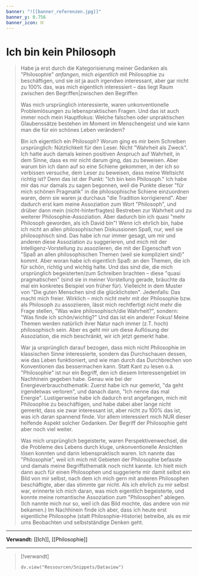 ```yaml
---
banner: "![[banner_referenzen.jpg]]"
banner_y: 0.756
banner_icon: ⛓️
---
```


# Ich bin kein Philosoph

> Habe ja erst durch die Kategorisierung meiner Gedanken als "Philosophie" _anfangen,_ mich _eigentlich_ mit Philosophie zu beschäftigen, und sie _ist_ ja auch irgendwo interessant, aber gar nicht zu 100% das, was mich eigentlich interessiert – das liegt Raum zwischen den Begriffen|zwischen den Begriffen
> 
> Was mich ursprünglich interessierte, waren unkonventionelle Problemlösungen zu lebenspraktischen Fragen. Und das ist auch immer noch mein Hauptfokus: Welche falschen oder unpraktischen Glaubenssätze bestehen im Moment im Menschengeist und wie kann man die für ein schönes Leben verändern?
> 
> Bin ich eigentlich ein Philosoph? Worum ging es mir beim Schreiben ursprünglich: Nützlichkeit für den Leser. Nicht "Wahrheit als Zweck". Ich hatte auch damals keinen positiven Anspruch auf Wahrheit, in dem Sinne, dass es mir nicht darum ging, das zu beweisen. Aber warum bin ich dann auf so eine Schiene gekommen, in der ich so verbissen versuche, dem Leser zu beweisen, dass meine Weltsicht richtig ist? Denn das ist der Punkt: "Ich bin kein Philosoph." Ich habe mir das nur damals zu sagen begonnen, weil die Punkte dieser "für mich schönen Pragmatik" in die philosophische Schiene einzuordnen waren, denn sie waren ja durchaus "die Tradition korrigierend". Aber dadurch erst kam meine Assoziation zum Wort "Philosoph", und drüber dann mein (nicht-hinterfragtes) Bestreben zur Wahrheit und zu weiterer Philosophie-Assoziation. Aber dadurch bin ich quasi "mehr Philosoph geworden, als ich David bin"! Wenn ich ehrlich bin, habe ich nicht an allen philosophischen Diskussionen Spaß, nur, weil sie philosophisch sind. Das habe ich nur immer gesagt, um mir und anderen diese Assoziation zu suggerieren, und mich mit der Intelligenz-Vorstellung zu assoziieren, die mit der Eigenschaft von "Spaß an allen philosophischen Themen (weil sie kompliziert sind)" kommt. Aber woran habe ich eigentlich Spaß: an den Themen, die ich für schön, richtig und wichtig halte. Und das sind die, die mich ursprünglich begeisterten/zum Schreiben brachten – diese "quasi pragmatischen" (sind sie in meiner Vorstellung gerade, bräuchte da mal ein konkretes Beispiel von früher für). Vielleicht in dem Muster von "Die guten Menschen sind die glücklichsten". Jedenfalls: Das macht mich freier. Wirklich – mich nicht mehr mit der Philosophie bzw. als Philosoph zu assoziieren, lässt mich rechtfertigt nicht mehr die Frage stellen, "Was wäre philosophisch/die Wahrheit?", sondern: "Was finde ich schön/wichtig?" Und das ist ein anderer Fokus! Meine Themen werden natürlich ihrer Natur nach immer (z.T. hoch) philosophisch sein. Aber es geht mir um diese Auflösung der Assoziation, die mich beschränkt, wir ich jetzt gemerkt habe.
> 
> War ja ursprünglich darauf bezogen, dass mich nicht Philosophie im klassischen Sinne interessierte, sondern das Durchschauen dessen, wie das Leben funktioniert, und wie man durch das Durchbrechen von Konventionen das bessermachen kann. Statt Kant zu lesen o.ä. "Philosophie" ist nur ein Begriff, den ich diesem Interessengebiet im Nachhinein gegeben habe. Genau wie bei der Energieverbrauchsthematik: Zuerst habe ich nur gemerkt, "da geht irgendetwas verloren", und danach dann, "Ich nenne das mal Energie". Lustigerweise habe ich dadurch erst angefangen, mich mit Philosophie zu beschäftigen, und habe dabei aber lange nicht gemerkt, dass sie zwar interessant ist, aber nicht zu 100% das ist, was ich daran spannend finde. Vor allem interessiert mich NUR dieser helfende Aspekt solcher Gedanken. Der Begriff der Philosophie geht aber noch viel weiter.
> 
> Was mich ursprünglich begeisterte, waren Perspektivenwechsel, die die Probleme des Lebens durch kluge, unkonventionelle Ansichten lösen konnten und darin lebenspraktisch waren. Ich nannte das "Philosophie", weil ich mich mit Gebieten der Philosophie befasste und damals meine Begriffsthematik noch nicht kannte. Ich hielt mich dann auch für einen Philosophen und suggerierte mir damit selbst ein Bild von mir selbst, nach dem ich mich gern mit anderen Philosophen beschäftigte, aber das stimmte gar nicht. Als ich ehrlich zu mir selbst war, erinnerte ich mich daran, was mich eigentlich begeisterte, und konnte meine romantische Assoziation zum "Philosophen" ablegen. (Ich nannte mich nur so, weil ich das Bild mochte, das andere von mir bekamen.) Im Nachhinein finde ich aber, dass ich heute erst eigentliche Philosophe (statt Philosophie-Historie) betreibe, als es mir ums Beobachten und selbstständige Denken geht.

---

**Verwandt:** [[Ich]], [[Philosophie]]

---

> [!verwandt]
> ```dataviewjs
> dv.view("Ressourcen/Snippets/Dataview")
> ```